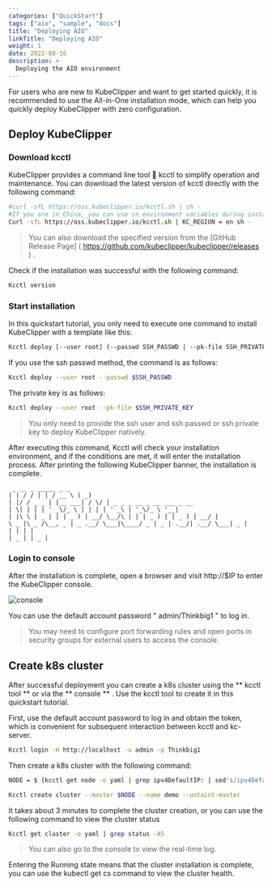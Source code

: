 ```yaml
--- 
categories: ["QuickStart"]
tags: ["aio", "sample", "docs"]
title: "Deploying AIO"
linkTitle: "Deploying AIO"
weight: 1
date: 2022-08-16
description: >
  Deploying the AIO environment
---
```


For users who are new to KubeClipper and want to get started quickly, it is recommended to use the All-in-One installation mode, which can help you quickly deploy KubeClipper with zero configuration.


## Deploy KubeClipper

### Download kcctl

KubeClipper provides a command line tool 🔧 kcctl to simplify operation and maintenance. You can download the latest version of kcctl directly with the following command:

```Bash
#curl -sfL https://oss.kubeclipper.io/kcctl.sh | sh -
#If you are in China, you can use cn environment variables during installation, in this case we will use registry.aliyuncs.com/google_containers instead of k8s.gcr.io
Curl -sfL https://oss.kubeclipper.io/kcctl.sh | KC_REGION = en sh -
```

> You can also download the specified version from the [GitHub Release Page] ( https://github.com/kubeclipper/kubeclipper/releases ) .

Check if the installation was successful with the following command:

```Bash
Kcctl version
```

### Start installation

In this quickstart tutorial, you only need to execute one command to install KubeClipper with a template like this:

```Bash
Kcctl deploy [--user root] (--passwd SSH_PASSWD | --pk-file SSH_PRIVATE_KEY)
```

If you use the ssh passwd method, the command is as follows:

```Bash
Kcctl deploy --user root --passwd $SSH_PASSWD
```

The private key is as follows:

```Bash
Kcctl deploy --user root --pk-file $SSH_PRIVATE_KEY
```

> You only need to provide the ssh user and ssh passwd or ssh private key to deploy KubeClipper natively.

After executing this command, Kcctl will check your installation environment, and if the conditions are met, it will enter the installation process. After printing the following KubeClipper banner, the installation is complete.

```Console
 _ __ _ _____ _ _ 
| | / / | | / __ \ ( _)
| |/ / _ _ | |__ ___| / \/ | _ _ _ __ _ __ ___ _ __
| \| | | | ' _\/_ \ | | | | ' _\ | '_\/_ \ '__|
| |\ \ | _ | | | _ ) | __/ \__/\ | | | _ ) | | _ ) | __/ |
\ _ |\ _ /\__, _ | _ .__/ \___|\____/ _ | _ | .__/| .__/ \___| _ |
| | | |
| _ | | _ |
```

### Login to console

After the installation is complete, open a browser and visit  http://$IP  to enter the KubeClipper console.

![console](/images/docs-quickstart/console-login.png)

You can use the default account password " admin/Thinkbig1 " to log in.

> You may need to configure port forwarding rules and open ports in security groups for external users to access the console.

## Create k8s cluster

After successful deployment you can create a k8s cluster using the ** kcctl tool ** or via the ** console ** . Use the kcctl tool to create it in this quickstart tutorial.

First, use the default account password to log in and obtain the token, which is convenient for subsequent interaction between kcctl and kc-server.

```Bash
Kcctl login -H http://localhost -u admin -p Thinkbig1
```

Then create a k8s cluster with the following command:

```Bash
NODE = $ (kcctl get node -o yaml | grep ipv4DefaultIP: | sed's/ipv4DefaultIP : //')

Kcctl create cluster --master $NODE --name demo --untaint-master
```

It takes about 3 minutes to complete the cluster creation, or you can use the following command to view the cluster status

```Bash
Kcctl get cluster -o yaml | grep status -A5
```

> You can also go to the console to view the real-time log.

Entering the Running state means that the cluster installation is complete, you can use the  kubectl get cs  command to view the cluster health.